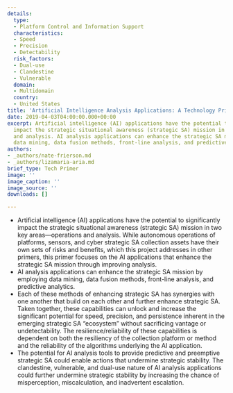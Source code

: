 ```yaml
---
details:
  type:
  - Platform Control and Information Support
  characteristics:
  - Speed
  - Precision
  - Detectability
  risk_factors:
  - Dual-use
  - Clandestine
  - Vulnerable
  domain:
  - Multidomain
  country:
  - United States
title: 'Artificial Intelligence Analysis Applications: A Technology Primer'
date: 2019-04-03T04:00:00.000+00:00
excerpt: Artificial intelligence (AI) applications have the potential to significantly
  impact the strategic situational awareness (strategic SA) mission in two key areas—operations
  and analysis. AI analysis applications can enhance the strategic SA mission by employing
  data mining, data fusion methods, front-line analysis, and predictive analytics.
authors:
- _authors/nate-frierson.md
- _authors/lizamaria-aria.md
brief_type: Tech Primer
image: ''
image_caption: ''
image_source: ''
downloads: []

---
```

* Artificial intelligence (AI) applications have the potential to significantly impact the strategic situational awareness (strategic SA) mission in two key areas—operations and analysis. While autonomous operations of platforms, sensors, and cyber strategic SA collection assets have their own sets of risks and benefits, which this project addresses in other primers, this primer focuses on the AI applications that enhance the strategic SA mission through improving analysis.
* AI analysis applications can enhance the strategic SA mission by employing data mining, data fusion methods, front-line analysis, and predictive analytics.
* Each of these methods of enhancing strategic SA has synergies with one another that build on each other and further enhance strategic SA. Taken together, these capabilities can unlock and increase the significant potential for speed, precision, and persistence inherent in the emerging strategic SA “ecosystem” without sacrificing vantage or undetectability. The resilience/reliability of these capabilities is dependent on both the resiliency of the collection platform or method and the reliability of the algorithms underlying the AI application.
* The potential for AI analysis tools to provide predictive and preemptive strategic SA could enable actions that undermine strategic stability. The clandestine, vulnerable, and dual-use nature of AI analysis applications could further undermine strategic stability by increasing the chance of misperception, miscalculation, and inadvertent escalation.